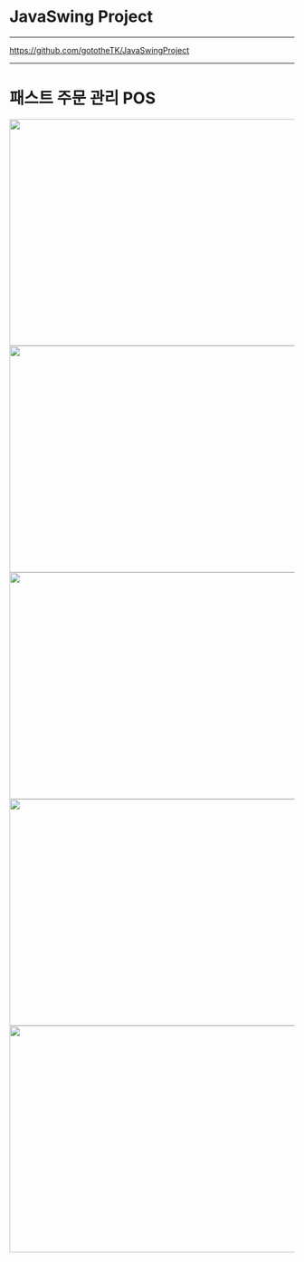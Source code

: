 # JavaSwing Project

---

https://github.com/gototheTK/JavaSwingProject

---

# 패스트 주문 관리 POS

<img src="https://github.com/gototheTK/JavaSwingProject/blob/master/%EC%BA%A1%EC%B3%90%EC%98%81%EC%83%8112.gif?raw=true" width="700" height="400"> <br>
<img src="https://github.com/gototheTK/JavaSwingProject/blob/master/%EC%BA%A1%EC%B3%90%EC%98%81%EC%83%812.gif?raw=true.gif" width="700" height="400"> <br>
<img src="https://github.com/gototheTK/JavaSwingProject/blob/master/%EC%BA%A1%EC%B3%90%EC%98%81%EC%83%813.gif?raw=true.gif" width="700" height="400"> <br>
<img src="https://github.com/gototheTK/JavaSwingProject/blob/master/%EC%BA%A1%EC%B2%98%EC%98%81%EC%83%814.png?raw=true" width="700" height="400"> <br>
<img src="https://github.com/gototheTK/JavaSwingProject/blob/master/%EC%BA%A1%EC%B2%98%EC%98%81%EC%83%815.png?raw=true" width="700" height="400"> <br>
